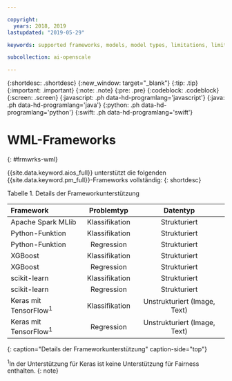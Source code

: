 ```yaml
---

copyright:
  years: 2018, 2019
lastupdated: "2019-05-29"

keywords: supported frameworks, models, model types, limitations, limits

subcollection: ai-openscale

---
```


{:shortdesc: .shortdesc}
{:new_window: target="_blank"}
{:tip: .tip}
{:important: .important}
{:note: .note}
{:pre: .pre}
{:codeblock: .codeblock}
{:screen: .screen}
{:javascript: .ph data-hd-programlang='javascript'}
{:java: .ph data-hd-programlang='java'}
{:python: .ph data-hd-programlang='python'}
{:swift: .ph data-hd-programlang='swift'}

# WML-Frameworks
{: #frmwrks-wml}

{{site.data.keyword.aios_full}} unterstützt die folgenden {{site.data.keyword.pm_full}}-Frameworks vollständig: 
{: shortdesc}

Tabelle 1. Details der Frameworkunterstützung

| Framework | Problemtyp | Datentyp |
|:---|:---:|:---:|
| Apache Spark MLlib | Klassifikation | Strukturiert |
| Python-Funktion | Klassifikation | Strukturiert |
| Python-Funktion | Regression | Strukturiert |
| XGBoost | Klassifikation | Strukturiert |
| XGBoost | Regression | Strukturiert |
| scikit-learn | Klassifikation | Strukturiert |
| scikit-learn | Regression | Strukturiert |
| Keras mit TensorFlow<sup>1</sup> | Klassifikation | Unstrukturiert (Image, Text) |
| Keras mit TensorFlow<sup>1</sup> | Regression | Unstrukturiert (Image, Text) |
{: caption="Details der Frameworkunterstützung" caption-side="top"}

<sup>1</sup>In der Unterstützung für Keras ist keine Unterstützung für Fairness enthalten.
{: note}



